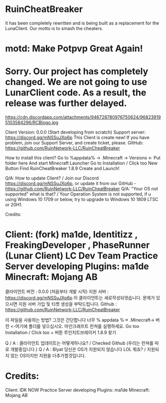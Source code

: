# RuinCheatBreaker
It has been completely rewritten and is being built as a replacement for the LunaClient. Our motto is to smash the cheaters.
# motd: Make Potpvp Great Again!
# Sorry. Our project has completely changed. We are not going to use LunarClient code. As a result, the release was further delayed.

https://cdn.discordapp.com/attachments/946728780976750624/968239195103584296/RCBlogo.jpg

Client Version: 0.0.0 (Start developing from scratch)
Support server: https://discord.gg/mNSSuJXp6p
This Client is create new!
If you have problem, join our Support Server, and create ticket, please.
GitHub: https://github.com/RuinNetwork-LLC/RuinCheatBreaker

How to install this client?
Go to %appdata% -> .Minecraft -> Versions <- Put folder here
And start Minecraft Launcher 
Go to Installation / Click too New Button
Find RuinCheatBreaker 1.8.9
Create and Launch!

Q/A: How to update Client? / Join our Discord https://discord.gg/mNSSuJXp6p, or update it from our GitHub - https://github.com/RuinNetwork-LLC/RuinCheatBreaker
Q/A: "Your OS not supported" what is that? / Your Operation System is not supported, if u using Windows 10 1709 or below, try to upgrade to Windows 10 1809 LTSC or 20H1.

Credits:

Client: (fork) ma1de, Identitizz , FreakingDeveloper , PhaseRunner (Lunar Client) LC Dev Team
Practice Server developing Plugins: ma1de 
Minecraft: Mojang AB
===============================================================================
클라이언트 버전 : 0.0.0 (처음부터 개발 시작)
지원 서버 : https://discord.gg/mNSSuJXp6p
이 클라이언트는 새로작성되엇습니다.
문제가 있으시면 지원 서버 가입 및 티켓 생성을 부탁드립니다.
Github : https://github.com/RuinNetwork-LLC/RuinCheatBreaker

이 파일을 사용하는 방법?
그것은 간단합니다
너무 % appdata %-> .Minecraft-> 버전 <-여기에 폴더를 넣으십시오.
마인크래프트 런쳐를 실행하세요.
Go too Installation / Click too + 버튼
루인치트브레이커 1.8.9 찾기

Q / A : 클라이언트 업데이트는 어떻게하나요? / Checked Github (우리는 런쳐를 따로 개발중입니다.)
Q / A : Blyat 당신은 OS가 지원되지 않습니다 LOL 뭐죠? / 지원되지 않는 OS이지만 지원을 더추가할것입니다.

Credits:
===============================================================================
Client: IDK NOW
Practice Server developing Plugins: ma1de 
Minecraft: Mojang AB
